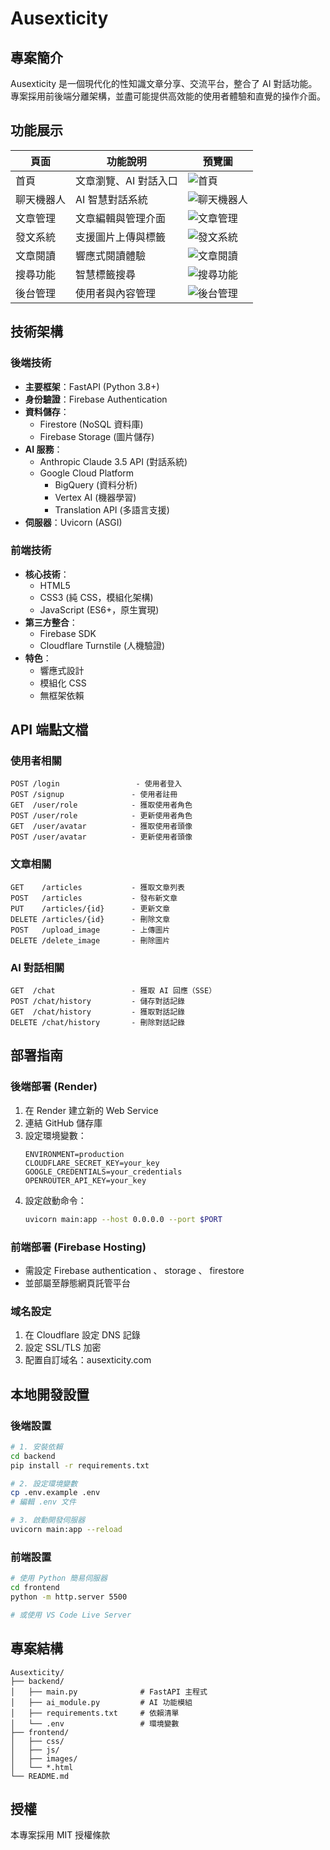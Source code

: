 # Ausexticity

## 專案簡介
Ausexticity 是一個現代化的性知識文章分享、交流平台，整合了 AI 對話功能。專案採用前後端分離架構，並盡可能提供高效能的使用者體驗和直覺的操作介面。

## 功能展示

| 頁面 | 功能說明 | 預覽圖 |
|------|---------|--------|
| 首頁 | 文章瀏覽、AI 對話入口 | ![首頁](introduction/image.png) |
| 聊天機器人 | AI 智慧對話系統 | ![聊天機器人](introduction/image%201.png) |
| 文章管理 | 文章編輯與管理介面 | ![文章管理]( introduction/image%203.png) |
| 發文系統 | 支援圖片上傳與標籤 | ![發文系統](introduction/image%202.png) |
| 文章閱讀 | 響應式閱讀體驗 | ![文章閱讀](introduction/image%205.png) |
| 搜尋功能 | 智慧標籤搜尋 | ![搜尋功能](introduction/image%204.png) |
| 後台管理 | 使用者與內容管理 | ![後台管理](introduction/image%207.png) |

## 技術架構

### 後端技術
- **主要框架**：FastAPI (Python 3.8+)
- **身份驗證**：Firebase Authentication
- **資料儲存**：
  - Firestore (NoSQL 資料庫)
  - Firebase Storage (圖片儲存)
- **AI 服務**：
  - Anthropic Claude 3.5 API (對話系統)
  - Google Cloud Platform
    - BigQuery (資料分析)
    - Vertex AI (機器學習)
    - Translation API (多語言支援)
- **伺服器**：Uvicorn (ASGI)

### 前端技術
- **核心技術**：
  - HTML5
  - CSS3 (純 CSS，模組化架構)
  - JavaScript (ES6+，原生實現)
- **第三方整合**：
  - Firebase SDK
  - Cloudflare Turnstile (人機驗證)
- **特色**：
  - 響應式設計
  - 模組化 CSS
  - 無框架依賴

## API 端點文檔

### 使用者相關
```
POST /login                 - 使用者登入
POST /signup               - 使用者註冊
GET  /user/role            - 獲取使用者角色
POST /user/role            - 更新使用者角色
GET  /user/avatar          - 獲取使用者頭像
POST /user/avatar          - 更新使用者頭像
```

### 文章相關
```
GET    /articles           - 獲取文章列表
POST   /articles           - 發布新文章
PUT    /articles/{id}      - 更新文章
DELETE /articles/{id}      - 刪除文章
POST   /upload_image       - 上傳圖片
DELETE /delete_image       - 刪除圖片
```

### AI 對話相關
```
GET  /chat                 - 獲取 AI 回應（SSE）
POST /chat/history         - 儲存對話記錄
GET  /chat/history         - 獲取對話記錄
DELETE /chat/history       - 刪除對話記錄
```

## 部署指南

### 後端部署 (Render)
1. 在 Render 建立新的 Web Service
2. 連結 GitHub 儲存庫
3. 設定環境變數：
   ```
   ENVIRONMENT=production
   CLOUDFLARE_SECRET_KEY=your_key
   GOOGLE_CREDENTIALS=your_credentials
   OPENROUTER_API_KEY=your_key
   ```
4. 設定啟動命令：
   ```bash
   uvicorn main:app --host 0.0.0.0 --port $PORT
   ```

### 前端部署 (Firebase Hosting)
+ 需設定 Firebase authentication 、 storage 、 firestore
+ 並部屬至靜態網頁託管平台

### 域名設定
1. 在 Cloudflare 設定 DNS 記錄
2. 設定 SSL/TLS 加密
3. 配置自訂域名：ausexticity.com

## 本地開發設置

### 後端設置
```bash
# 1. 安裝依賴
cd backend
pip install -r requirements.txt

# 2. 設定環境變數
cp .env.example .env
# 編輯 .env 文件

# 3. 啟動開發伺服器
uvicorn main:app --reload
```

### 前端設置
```bash
# 使用 Python 簡易伺服器
cd frontend
python -m http.server 5500

# 或使用 VS Code Live Server
```

## 專案結構
```
Ausexticity/
├── backend/
│   ├── main.py              # FastAPI 主程式
│   ├── ai_module.py         # AI 功能模組
│   ├── requirements.txt     # 依賴清單
│   └── .env                 # 環境變數
├── frontend/
│   ├── css/
│   ├── js/
│   ├── images/
│   └── *.html
└── README.md
```

## 授權
本專案採用 MIT 授權條款
